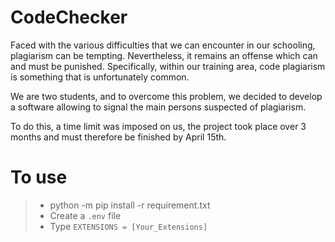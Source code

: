 # CodeChecker

Faced with the various difficulties that we can encounter in our schooling,
plagiarism can be tempting. Nevertheless, it remains an offense which can and must be
punished. Specifically, within our training area, code plagiarism is
something that is unfortunately common.

We are two students,  and to overcome this problem,
we decided to develop a software allowing to signal
the main persons suspected of plagiarism.

To do this, a time limit was imposed on us, the project took place over 3 months and must therefore be finished by April 15th.

# To use

> - python -m pip install -r requirement.txt
> - Create a ``.env`` file
> - Type ``EXTENSIONS = [Your_Extensions]``
